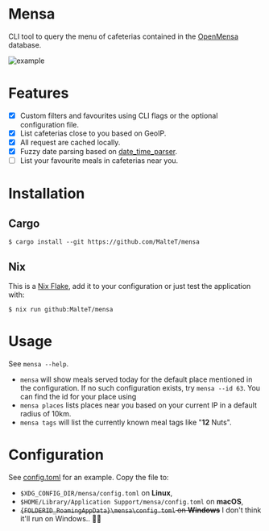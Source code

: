 # Mensa

CLI tool to query the menu of cafeterias contained in the [OpenMensa](https://openmensa.org) database.

![example](https://user-images.githubusercontent.com/11077981/137278085-75ec877a-dba0-44bb-a8dc-6c802e24178c.png)

# Features

- [X] Custom filters and favourites using CLI flags or the optional configuration file.
- [X] List cafeterias close to you based on GeoIP.
- [X] All request are cached locally.
- [X] Fuzzy date parsing based on [date_time_parser](https://lib.rs/crates/date_time_parser).
- [ ] List your favourite meals in cafeterias near you.

# Installation

## Cargo

```console
$ cargo install --git https://github.com/MalteT/mensa
```

## Nix

This is a [Nix Flake](https://nixos.wiki/wiki/Flakes), add it to your configuration or just test the application with:

```console
$ nix run github:MalteT/mensa
```

# Usage

See `mensa --help`.

- `mensa` will show meals served today for the default place mentioned in the configuration.
  If no such configuration exists, try `mensa --id 63`. You can find the id for your place using
- `mensa places` lists places near you based on your current IP in a default radius of 10km.
- `mensa tags` will list the currently known meal tags like "**12** Nuts".


# Configuration

See [config.toml](config.toml) for an example. Copy the file to:
- `$XDG_CONFIG_DIR/mensa/config.toml` on **Linux**,
- `$HOME/Library/Application Support/mensa/config.toml` on **macOS**,
- ~~`{FOLDERID_RoamingAppData}\mensa\config.toml` on **Windows**~~ I don't think it'll run on Windows.. 🤷‍♀️
